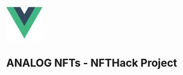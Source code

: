 ![Vue.js Logo](https://github.com/vercel/vercel/blob/master/packages/frameworks/logos/vue.svg)

# ANALOG NFTs - NFTHack Project